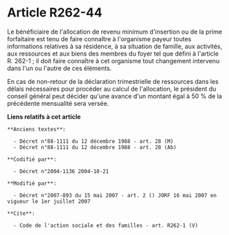 # Article R262-44

Le bénéficiaire de l'allocation de revenu minimum d'insertion ou de la prime forfaitaire est tenu de faire connaître à
l'organisme payeur toutes informations relatives à sa résidence, à sa situation de famille, aux activités, aux ressources et
aux biens des membres du foyer tel que défini à l'article R. 262-1 ; il doit faire connaître à cet organisme tout changement
intervenu dans l'un ou l'autre de ces éléments.

En cas de non-retour de la déclaration trimestrielle de ressources dans les délais nécessaires pour procéder au calcul de
l'allocation, le président du conseil général peut décider qu'une avance d'un montant égal à 50 % de la précédente mensualité
sera versée.

**Liens relatifs à cet article**

	**Anciens textes**:

	  - Décret n°88-1111 du 12 décembre 1988 - art. 28 (M)
	  - Décret n°88-1111 du 12 décembre 1988 - art. 28 (Ab)

	**Codifié par**:

	  - Décret n°2004-1136 2004-10-21

	**Modifié par**:

	  - Décret n°2007-893 du 15 mai 2007 - art. 2 () JORF 16 mai 2007 en vigueur le 1er juillet 2007

	**Cite**:

	  - Code de l'action sociale et des familles - art. R262-1 (V)
